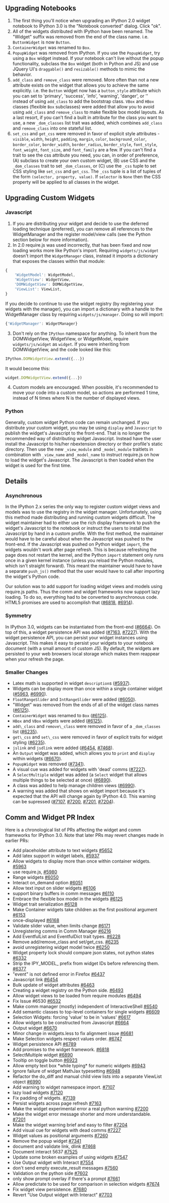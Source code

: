 ## Upgrading Notebooks

1. The first thing you'll notice when upgrading an IPython 2.0 widget notebook to IPython 3.0 is the "Notebook converted" dialog.  Click "ok".  
2. All of the widgets distributed with IPython have been renamed.  The "Widget" suffix was removed from the end of the class name.  i.e. `ButtonWidget` is now `Button`.  
3. `ContainerWidget` was renamed to `Box`.  
4. `PopupWidget` was removed from IPython.  If you use the `PopupWidget`, try using a `Box` widget instead.  If your notebook can't live without the popup functionality, subclass the `Box` widget (both in Python and JS) and use JQuery UI's `draggable()` and `resizable()` methods to mimic the behavior.
5. `add_class` and `remove_class` were removed.  More often than not a new attribute exists on the widget that allows you to achieve the same explicitly.  i.e. the `Button` widget now has a `button_style` attribute which you can set to 'primary', 'success', 'info', 'warning', 'danger', or '' instead of using `add_class` to add the bootstrap class.  `VBox` and `HBox` classes (flexible `Box` subclasses) were added that allow you to avoid using `add_class` and `remove_class` to make flexible box model layouts.  As a last resort, if you can't find a built in attribute for the class you want to use, a new `_dom_classes` list trait was added, which combines `add_class` and `remove_class` into one stateful list.
6. `set_css` and `get_css` were removed in favor of explicit style attributes - `visible`, `width`, `height`, `padding`, `margin`, `color`, `background_color`, `border_color`, `border_width`, `border_radius`, `border_style`, `font_style`, `font_weight`, `font_size`, and `font_family` are a few.  If you can't find a trait to see the css attribute you need, you can, in order of preference, (A) subclass to create your own custom widget, (B) use CSS and the `_dom_classes` trait to set `_dom_classes`, or (C) use the `_css` tuple to set CSS styling like `set_css` and `get_css`.  The `_css` tuple is a list of tuples of the form `(selector, property, value)`.  If `selector` is `None` then the CSS property will be applied to all classes in the widget.

## Upgrading Custom Widgets
### Javascript
1. If you are distributing your widget and decide to use the deferred loading technique (preferred), you can remove all references to the WidgetManager and the register model/view calls (see the Python section below for more information).
2. In 2.0 require.js was used incorrectly, that has been fixed and now loading works more like Python's import.  Requiring `widgets/js/widget` doesn't import the `WidgetManager` class, instead it imports a dictionary that exposes the classes within that module:
```javascript
{
    'WidgetModel': WidgetModel,
    'WidgetView': WidgetView,
    'DOMWidgetView': DOMWidgetView,
    'ViewList': ViewList,
}
```
If you decide to continue to use the widget registry (by registering your widgets with the manager), you can import a dictionary with a handle to the WidgetManager class by requiring `widgets/js/manager`.  Doing so will import:
```javascript
{'WidgetManager': WidgetManager}
```
3. Don't rely on the `IPython` namespace for anything.  To inherit from the DOMWidgetView, WidgetView, or WidgetModel, require `widgets/js/widget` as `widget`.  If you were inheriting from DOMWidgetView, and the code looked like this:
```javascript
IPython.DOMWidgetView.extend({...})
```
It would become this:
```javascript
widget.DOMWidgetView.extend({...})
```
4. Custom models are encouraged.  When possible, it's recommended to move your code into a custom model, so actions are performed 1 time, instead of N times where N is the number of displayed views.


### Python
Generally, custom widget Python code can remain unchanged.  If you distribute your custom widget, you may be using `display` and `Javascript` to publish the widget's Javascript to the front-end.  That is no longer the recommended way of distributing widget Javascript.  Instead have the user install the Javascript to his/her nbextension directory or their profile's static directory.  Then use the new `_view_module` and `_model_module` traitlets in combination with `_view_name` and `_model_name` to instruct require.js on how to load the widget's Javascript.  The Javascript is then loaded when the widget is used for the first time.

## Details

### Asynchronous
In the IPython 2.x series the only way to register custom widget views and models was to use the registry in the widget manager.  Unfortunately, using this method made distributing and running custom widgets difficult.  The widget maintainer had to either use the rich display framework to push the widget's Javascript to the notebook or instruct the users to install the Javascript by hand in a custom profile.  With the first method, the maintainer would have to be careful about when the Javascript was pushed to the front-end.  If the Javascript was pushed on Python widget `import`, the widgets wouldn't work after page refresh.  This is because refreshing the page does not restart the kernel, and the Python `import` statement only runs once in a given kernel instance (unless you reload the Python modules, which isn't straight forward).  This meant the maintainer would have to have a separate `push_js()` method that the user would have to call after importing the widget's Python code.

Our solution was to add support for loading widget views and models using require.js paths.  Thus the comm and widget frameworks now support lazy loading.  To do so, everything had to be converted to asynchronous code.  HTML5 promises are used to accomplish that ([#6818](https://github.com/ipython/ipython/pull/6818), [#6914](https://github.com/ipython/ipython/pull/6914)).  

### Symmetry
In IPython 3.0, widgets can be instantiated from the front-end ([#6664](https://github.com/ipython/ipython/pull/6664)).  On top of this, a widget persistence API was added ([#7163](https://github.com/ipython/ipython/pull/7163), [#7227](https://github.com/ipython/ipython/pull/7227)).  With the widget persistence API, you can persist your widget instances using Javascript.  This makes it easy to persist your widgets to your notebook document (with a small amount of custom JS).  By default, the widgets are persisted to your web browsers local storage which makes them reappear when your refresh the page.

### Smaller Changes
- Latex math is supported in widget `description`s ([#5937](https://github.com/ipython/ipython/pull/5937)).
- Widgets can be display more than once within a single container widget ([#5963](https://github.com/ipython/ipython/pull/5963), [#6990](https://github.com/ipython/ipython/pull/6990)).
- `FloatRangeSlider` and `IntRangeSlider` were added ([#6050](https://github.com/ipython/ipython/pull/6050)).
- "Widget" was removed from the ends of all of the widget class names ([#6125](https://github.com/ipython/ipython/pull/6125)).
- `ContainerWidget` was renamed to `Box` ([#6125](https://github.com/ipython/ipython/pull/6125)).
- `HBox` and `VBox` widgets were added ([#6125](https://github.com/ipython/ipython/pull/6125)).
- `add\_class` and `remove\_class` were removed in favor of a `_dom_classes` list ([#6235](https://github.com/ipython/ipython/pull/6235)).
- `get\_css` and `set\_css` were removed in favor of explicit traits for widget styling ([#6235](https://github.com/ipython/ipython/pull/6235)).
- `jslink` and `jsdlink` were added ([#6454](https://github.com/ipython/ipython/pull/6454), [#7468](https://github.com/ipython/ipython/pull/7468)).
- An `Output` widget was added, which allows you to `print` and `display` within widgets ([#6670](https://github.com/ipython/ipython/pull/6670)).
- `PopupWidget` was removed ([#7341](https://github.com/ipython/ipython/pull/7341)).
- A visual cue was added for widgets with 'dead' comms ([#7227](https://github.com/ipython/ipython/pull/7227)).
- A `SelectMultiple` widget was added (a `Select` widget that allows multiple things to be selected at once) ([#6890](https://github.com/ipython/ipython/pull/6890)).
- A class was added to help manage children views ([#6990](https://github.com/ipython/ipython/pull/6990)).  
- A warning was added that shows on widget import because it's expected that the API will change again by IPython 4.0.  This warning can be supressed ([#7107](https://github.com/ipython/ipython/pull/7107), [#7200](https://github.com/ipython/ipython/pull/7200), [#7201](https://github.com/ipython/ipython/pull/7201), [#7204](https://github.com/ipython/ipython/pull/7204)).

## Comm and Widget PR Index
Here is a chronological list of PRs affecting the widget and comm frameworks for IPython 3.0.  Note that later PRs may revert changes made in earlier PRs:  
- Add placeholder attribute to text widgets [#5652](https://github.com/ipython/ipython/pull/5652)  
- Add latex support in widget labels, [#5937](https://github.com/ipython/ipython/pull/5937)  
- Allow widgets to display more than once within container widgets. [#5963](https://github.com/ipython/ipython/pull/5963)  
- use require.js, [#5980](https://github.com/ipython/ipython/pull/5980)  
- Range widgets [#6050](https://github.com/ipython/ipython/pull/6050)  
- Interact on_demand option [#6051](https://github.com/ipython/ipython/pull/6051)  
- Allow text input on slider widgets [#6106](https://github.com/ipython/ipython/pull/6106)  
- support binary buffers in comm messages [#6110](https://github.com/ipython/ipython/pull/6110)  
- Embrace the flexible box model in the widgets [#6125](https://github.com/ipython/ipython/pull/6125)  
- Widget trait serialization [#6128](https://github.com/ipython/ipython/pull/6128)  
- Make Container widgets take children as the first positional argument [#6153](https://github.com/ipython/ipython/pull/6153)  
- once-displayed [#6168](https://github.com/ipython/ipython/pull/6168)  
- Validate slider value, when limits change [#6171](https://github.com/ipython/ipython/pull/6171)  
- Unregistering comms in Comm Manager [#6216](https://github.com/ipython/ipython/pull/6216)  
- Add EventfulList and EventfulDict trait types. [#6228](https://github.com/ipython/ipython/pull/6228)  
- Remove add/remove\_class and set/get\_css. [#6235](https://github.com/ipython/ipython/pull/6235)  
- avoid unregistering widget model twice [#6250](https://github.com/ipython/ipython/pull/6250)  
- Widget property lock should compare json states, not python states [#6332](https://github.com/ipython/ipython/pull/6332)  
- Strip the IPY\_MODEL\_ prefix from widget IDs before referencing them. [#6377](https://github.com/ipython/ipython/pull/6377)  
- "event" is not defined error in Firefox [#6437](https://github.com/ipython/ipython/pull/6437)  
- Javascript link [#6454](https://github.com/ipython/ipython/pull/6454)  
- Bulk update of widget attributes [#6463](https://github.com/ipython/ipython/pull/6463)  
- Creating a widget registry on the Python side. [#6493](https://github.com/ipython/ipython/pull/6493)  
- Allow widget views to be loaded from require modules [#6494](https://github.com/ipython/ipython/pull/6494)  
- Fix Issue #6530 [#6532](https://github.com/ipython/ipython/pull/6532)  
- Make comm manager (mostly) independent of InteractiveShell [#6540](https://github.com/ipython/ipython/pull/6540)  
- Add semantic classes to top-level containers for single widgets [#6609](https://github.com/ipython/ipython/pull/6609)  
- Selection Widgets: forcing 'value' to be in 'values' [#6617](https://github.com/ipython/ipython/pull/6617)  
- Allow widgets to be constructed from Javascript [#6664](https://github.com/ipython/ipython/pull/6664)  
- Output widget [#6670](https://github.com/ipython/ipython/pull/6670)  
- Minor change in widgets.less to fix alignment issue [#6681](https://github.com/ipython/ipython/pull/6681)  
- Make Selection widgets respect values order. [#6747](https://github.com/ipython/ipython/pull/6747)  
- Widget persistence API [#6789](https://github.com/ipython/ipython/pull/6789)  
- Add promises to the widget framework. [#6818](https://github.com/ipython/ipython/pull/6818)  
- SelectMultiple widget [#6890](https://github.com/ipython/ipython/pull/6890)  
- Tooltip on toggle button [#6923](https://github.com/ipython/ipython/pull/6923)  
- Allow empty text box \*while typing\* for numeric widgets [#6943](https://github.com/ipython/ipython/pull/6943)  
- Ignore failure of widget MathJax typesetting [#6948](https://github.com/ipython/ipython/pull/6948)  
- Refactor the do_diff and manual child view lists into a separate ViewList object [#6990](https://github.com/ipython/ipython/pull/6990)  
- Add warning to widget namespace import. [#7107](https://github.com/ipython/ipython/pull/7107)  
- lazy load widgets [#7120](https://github.com/ipython/ipython/pull/7120)  
- Fix padding of widgets. [#7139](https://github.com/ipython/ipython/pull/7139)  
- Persist widgets across page refresh [#7163](https://github.com/ipython/ipython/pull/7163)  
- Make the widget experimental error a real python warning [#7200](https://github.com/ipython/ipython/pull/7200)  
- Make the widget error message shorter and more understandable. [#7201](https://github.com/ipython/ipython/pull/7201)  
- Make the widget warning brief and easy to filter [#7204](https://github.com/ipython/ipython/pull/7204)  
- Add visual cue for widgets with dead comms [#7227](https://github.com/ipython/ipython/pull/7227)  
- Widget values as positional arguments [#7260](https://github.com/ipython/ipython/pull/7260)  
- Remove the popup widget [#7341](https://github.com/ipython/ipython/pull/7341)  
- document and validate link, dlink [#7468](https://github.com/ipython/ipython/pull/7468)  
- Document interact 5637 [#7525](https://github.com/ipython/ipython/pull/7525)  
- Update some broken examples of using widgets [#7547](https://github.com/ipython/ipython/pull/7547)  
- Use Output widget with Interact [#7554](https://github.com/ipython/ipython/pull/7554)  
- don't send empty execute_result messages [#7560](https://github.com/ipython/ipython/pull/7560)  
- Validation on the python side [#7602](https://github.com/ipython/ipython/pull/7602)  
- only show prompt overlay if there's a prompt [#7661](https://github.com/ipython/ipython/pull/7661)  
- Allow predictate to be used for comparison in selection widgets [#7674](https://github.com/ipython/ipython/pull/7674)  
- Fix widget view persistence. [#7680](https://github.com/ipython/ipython/pull/7680)  
- Revert "Use Output widget with Interact" [#7703](https://github.com/ipython/ipython/pull/7703)  